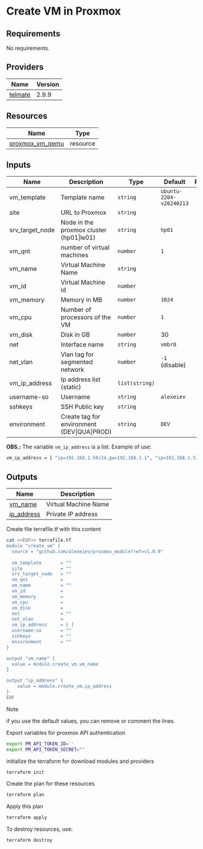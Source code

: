 # Create VM in Proxmox 

## Requirements

No requirements.

## Providers

| Name | Version |
|------|---------|
|<a name="telmate/proxmox"></a>[telmate]([#telmate\/proxmox](https://registry.terraform.io/providers/Telmate/proxmox/latest/docs))|2.9.9|

## Resources

| Name | Type |
|------|------|
|[proxmox_vm_qemu](https://registry.terraform.io/providers/Telmate/proxmox/latest/docs/resources/vm_qemu)|resource|

## Inputs

| Name | Description | Type | Default | Required |
|------|-------------|------|---------|:--------:|
|vm_template|Template name|`string`|`ubuntu-2204-v20240213`|no|
|site|URL to Proxmox|`string`||yes|
|srv_target_node|Node in the proxmox cluster (hp01\|le01) |`string`| `hp01` | no |
|vm_qnt|number of virtual machines |`number`| `1` |no|
|vm_name|Virtual Machine Name|`string`| |yes|
|vm_id|Virtual Machine id|`number`| |yes|
|vm_memory|Memory in MB|`number`|`1024`|no|
|vm_cpu|Number of processors of the VM|`number`|`1`|no|
|vm_disk|Disk in GB|`number`|30|no|
|net|Interface name|`string`|`vmbr0`|no|
|net_vlan|Vlan tag for segmented network|`number`|`-1` (disable)|no|
|vm_ip_address|Ip address list (static)|`list(string)`| | yes|
|username-so|Username |`string`|`alexeiev`|no|
|sshkeys|SSH Public key|`string`| | no|
|environment|Create tag for environment (DEV\|QUA\|PROD)|`string`| `DEV` | no 

**OBS.:**
The variable `vm_ip_address` is a list.
Example of use:
```bash
vm_ip_address = [ "ip=192.168.1.50/24,gw=192.168.1.1", "ip=192.168.1.51/24,gw=192.168.1.1", ... ]
```
## Outputs
| Name | Description |
|------|------|
|<a name="vm_name"></a>[vm_name](#vm_name)| Virtual Machine Name |
|<a name="ip_address"></a>[ip_address](#ip_address)|Private IP address|


Create file terrafile.tf with this content

```bash
cat <<EOF>> terrafile.tf
module "create_vm" {
  source = "github.com/alexeiev/proxmox_module?ref=v1.0.0"
  
  vm_template       = ""
  site              = ""
  srv_target_node   = ""
  vm_qnt            = 
  vm_name           = ""
  vm_id             = 
  vm_memory         =
  vm_cpu            =
  vm_disk           =
  net               = ""
  net_vlan          =
  vm_ip_address     = [ ]
  username-so       = ""
  sshkeys           = ""
  environment       = ""
}

output "vm_name" {
  value = module.create_vm.vm_name
}

output "ip_address" {
    value = module.create_vm.ip_address
}
EOF
```
> [!NOTE]
> if you use the default values, you can remove or comment the lines.

Export variables for proxmox API authentication
```bash
export PM_API_TOKEN_ID=''
export PM_API_TOKEN_SECRET=""
```

initialize the terraform for download modules and providers
```bash
terraform init
```

Create the plan for these resources
```bash
terraform plan
```

Apply this plan
```bash
terraform apply
```

To destroy resources, use:
```bash
terraform destroy
```
